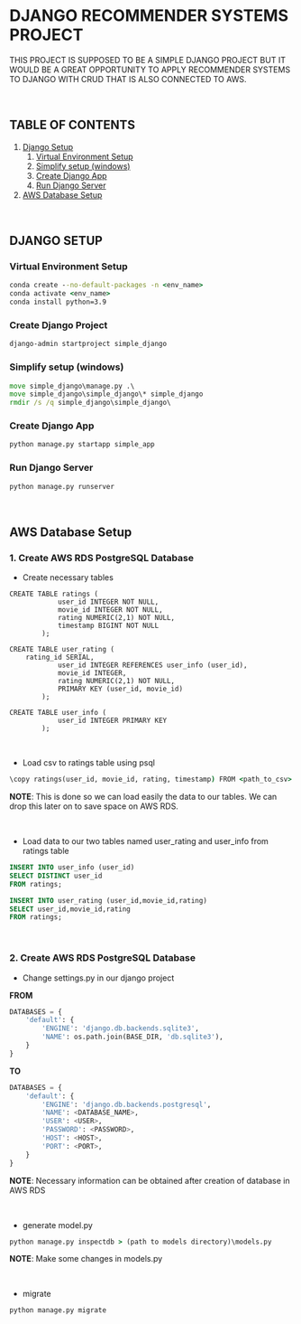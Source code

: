 
# DJANGO RECOMMENDER SYSTEMS PROJECT

THIS PROJECT IS SUPPOSED TO BE A SIMPLE DJANGO PROJECT BUT IT WOULD BE A GREAT OPPORTUNITY TO APPLY RECOMMENDER SYSTEMS TO DJANGO WITH CRUD THAT IS ALSO CONNECTED TO AWS.

<br>

## TABLE OF CONTENTS
1. [Django Setup](#django_setup)
	1. [Virtual Environment Setup](#conda)
	2. [Simplify setup (windows)](#win_setup)
	3. [Create Django App](#django_app)
	4. [Run Django Server](#django_server)
2. [AWS Database Setup](#aws_db)

<br>

## DJANGO SETUP <a name="django_setup"></a>
### Virtual Environment Setup <a name="conda"></a>
```cmd
conda create --no-default-packages -n <env_name>
conda activate <env_name>
conda install python=3.9
```

### Create Django Project <a name="django_proj"></a>
```cmd
django-admin startproject simple_django
```

### Simplify setup (windows) <a name="win_setup"></a>
```cmd
move simple_django\manage.py .\
move simple_django\simple_django\* simple_django
rmdir /s /q simple_django\simple_django\
```

### Create Django App <a name="django_app"></a>
```cmd
python manage.py startapp simple_app
```

### Run Django Server <a name="django_server"></a>
```cmd
python manage.py runserver
```

<br>

## AWS Database Setup <a name="aws_db"></a>

### 1. Create AWS RDS PostgreSQL Database
- Create necessary tables

```postgresql
CREATE TABLE ratings (
            user_id INTEGER NOT NULL,
            movie_id INTEGER NOT NULL,
            rating NUMERIC(2,1) NOT NULL,
            timestamp BIGINT NOT NULL
        );

CREATE TABLE user_rating (
   	rating_id SERIAL,
        	user_id INTEGER REFERENCES user_info (user_id),
        	movie_id INTEGER,
        	rating NUMERIC(2,1) NOT NULL,
        	PRIMARY KEY (user_id, movie_id)
    	);

CREATE TABLE user_info (
            user_id INTEGER PRIMARY KEY
        );
```

<br>

- Load csv to ratings table using psql
```cmd
\copy ratings(user_id, movie_id, rating, timestamp) FROM <path_to_csv> WITH (FORMAT CSV, HEADER);
```
**NOTE**: This is done so we can load easily the data to our tables. We can drop this later on to save space on AWS RDS.

<br>

- Load data to our two tables named user_rating and user_info from ratings table
```sql
INSERT INTO user_info (user_id)
SELECT DISTINCT user_id
FROM ratings;

INSERT INTO user_rating (user_id,movie_id,rating)
SELECT user_id,movie_id,rating
FROM ratings;
```

<br>

### 2. Create AWS RDS PostgreSQL Database

- Change settings.py in our django project

**FROM**
```python
DATABASES = {
    'default': {
        'ENGINE': 'django.db.backends.sqlite3',
        'NAME': os.path.join(BASE_DIR, 'db.sqlite3'),
    }
}
```
**TO**
```python
DATABASES = {
    'default': {
        'ENGINE': 'django.db.backends.postgresql',
        'NAME': <DATABASE_NAME>,
        'USER': <USER>,
        'PASSWORD': <PASSWORD>,
        'HOST': <HOST>,
        'PORT': <PORT>,
    }
}
```
**NOTE**: Necessary information can be obtained after creation of database in AWS RDS

<br>

- generate model.py
```cmd
python manage.py inspectdb > (path to models directory)\models.py
```
**NOTE**: Make some changes in models.py

<br>

- migrate
```cmd
python manage.py migrate
```

<br>






